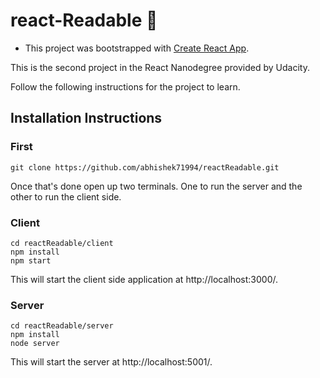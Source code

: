 # react-Readable :book:


 * This project was bootstrapped with [Create React App](https://github.com/facebookincubator/create-react-app).


This is the second project in the React Nanodegree provided by Udacity.

Follow the following instructions for the project to learn.

## Installation Instructions


### First

```
git clone https://github.com/abhishek71994/reactReadable.git
```


Once that's done open up two terminals.
One to run the server and the other to run the client side.

### Client
```
cd reactReadable/client
npm install
npm start
```

This will start the client side application at http://localhost:3000/.



### Server
```
cd reactReadable/server
npm install
node server
```

This will start the server at http://localhost:5001/.
